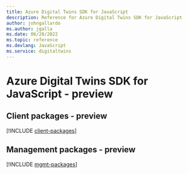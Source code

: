 ```yaml
---
title: Azure Digital Twins SDK for JavaScript
description: Reference for Azure Digital Twins SDK for JavaScript
author: johngallardo
ms.author: jgalla
ms.date: 06/20/2022
ms.topic: reference
ms.devlang: JavaScript
ms.service: digitaltwins
---
```

# Azure Digital Twins SDK for JavaScript - preview
## Client packages - preview
[!INCLUDE [client-packages](digital-twins-client-index.md)]
## Management packages - preview
[!INCLUDE [mgmt-packages](digital-twins-mgmt-index.md)]

